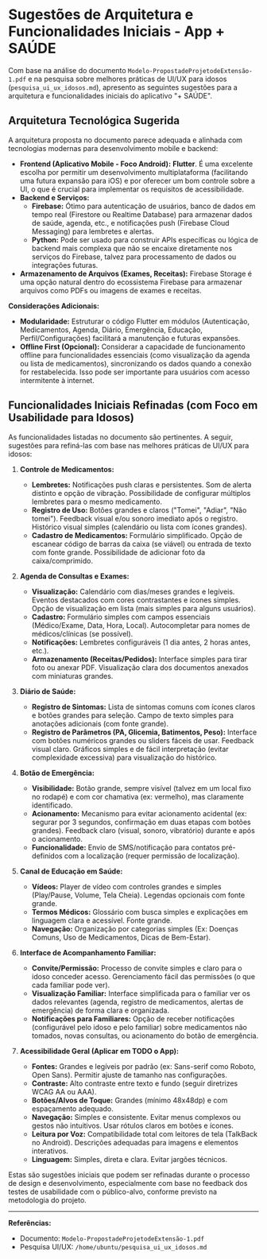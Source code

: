 # Sugestões de Arquitetura e Funcionalidades Iniciais - App + SAÚDE

Com base na análise do documento `Modelo-PropostadeProjetodeExtensão-1.pdf` e na pesquisa sobre melhores práticas de UI/UX para idosos (`pesquisa_ui_ux_idosos.md`), apresento as seguintes sugestões para a arquitetura e funcionalidades iniciais do aplicativo "+ SAÚDE".

## Arquitetura Tecnológica Sugerida

A arquitetura proposta no documento parece adequada e alinhada com tecnologias modernas para desenvolvimento mobile e backend:

*   **Frontend (Aplicativo Mobile - Foco Android):** **Flutter**. É uma excelente escolha por permitir um desenvolvimento multiplataforma (facilitando uma futura expansão para iOS) e por oferecer um bom controle sobre a UI, o que é crucial para implementar os requisitos de acessibilidade.
*   **Backend e Serviços:**
    *   **Firebase:** Ótimo para autenticação de usuários, banco de dados em tempo real (Firestore ou Realtime Database) para armazenar dados de saúde, agenda, etc., e notificações push (Firebase Cloud Messaging) para lembretes e alertas.
    *   **Python:** Pode ser usado para construir APIs específicas ou lógica de backend mais complexa que não se encaixe diretamente nos serviços do Firebase, talvez para processamento de dados ou integrações futuras.
*   **Armazenamento de Arquivos (Exames, Receitas):** Firebase Storage é uma opção natural dentro do ecossistema Firebase para armazenar arquivos como PDFs ou imagens de exames e receitas.

**Considerações Adicionais:**

*   **Modularidade:** Estruturar o código Flutter em módulos (Autenticação, Medicamentos, Agenda, Diário, Emergência, Educação, Perfil/Configurações) facilitará a manutenção e futuras expansões.
*   **Offline First (Opcional):** Considerar a capacidade de funcionamento offline para funcionalidades essenciais (como visualização da agenda ou lista de medicamentos), sincronizando os dados quando a conexão for restabelecida. Isso pode ser importante para usuários com acesso intermitente à internet.

## Funcionalidades Iniciais Refinadas (com Foco em Usabilidade para Idosos)

As funcionalidades listadas no documento são pertinentes. A seguir, sugestões para refiná-las com base nas melhores práticas de UI/UX para idosos:

1.  **Controle de Medicamentos:**
    *   **Lembretes:** Notificações push claras e persistentes. Som de alerta distinto e opção de vibração. Possibilidade de configurar múltiplos lembretes para o mesmo medicamento.
    *   **Registro de Uso:** Botões grandes e claros ("Tomei", "Adiar", "Não tomei"). Feedback visual e/ou sonoro imediato após o registro. Histórico visual simples (calendário ou lista com ícones grandes).
    *   **Cadastro de Medicamentos:** Formulário simplificado. Opção de escanear código de barras da caixa (se viável) ou entrada de texto com fonte grande. Possibilidade de adicionar foto da caixa/comprimido.

2.  **Agenda de Consultas e Exames:**
    *   **Visualização:** Calendário com dias/meses grandes e legíveis. Eventos destacados com cores contrastantes e ícones simples. Opção de visualização em lista (mais simples para alguns usuários).
    *   **Cadastro:** Formulário simples com campos essenciais (Médico/Exame, Data, Hora, Local). Autocompletar para nomes de médicos/clínicas (se possível).
    *   **Notificações:** Lembretes configuráveis (1 dia antes, 2 horas antes, etc.).
    *   **Armazenamento (Receitas/Pedidos):** Interface simples para tirar foto ou anexar PDF. Visualização clara dos documentos anexados com miniaturas grandes.

3.  **Diário de Saúde:**
    *   **Registro de Sintomas:** Lista de sintomas comuns com ícones claros e botões grandes para seleção. Campo de texto simples para anotações adicionais (com fonte grande).
    *   **Registro de Parâmetros (PA, Glicemia, Batimentos, Peso):** Interface com botões numéricos grandes ou sliders fáceis de usar. Feedback visual claro. Gráficos simples e de fácil interpretação (evitar complexidade excessiva) para visualização do histórico.

4.  **Botão de Emergência:**
    *   **Visibilidade:** Botão grande, sempre visível (talvez em um local fixo no rodapé) e com cor chamativa (ex: vermelho), mas claramente identificado.
    *   **Acionamento:** Mecanismo para evitar acionamento acidental (ex: segurar por 3 segundos, confirmação em duas etapas com botões grandes). Feedback claro (visual, sonoro, vibratório) durante e após o acionamento.
    *   **Funcionalidade:** Envio de SMS/notificação para contatos pré-definidos com a localização (requer permissão de localização).

5.  **Canal de Educação em Saúde:**
    *   **Vídeos:** Player de vídeo com controles grandes e simples (Play/Pause, Volume, Tela Cheia). Legendas opcionais com fonte grande.
    *   **Termos Médicos:** Glossário com busca simples e explicações em linguagem clara e acessível. Fonte grande.
    *   **Navegação:** Organização por categorias simples (Ex: Doenças Comuns, Uso de Medicamentos, Dicas de Bem-Estar).

6.  **Interface de Acompanhamento Familiar:**
    *   **Convite/Permissão:** Processo de convite simples e claro para o idoso conceder acesso. Gerenciamento fácil das permissões (o que cada familiar pode ver).
    *   **Visualização Familiar:** Interface simplificada para o familiar ver os dados relevantes (agenda, registro de medicamentos, alertas de emergência) de forma clara e organizada.
    *   **Notificações para Familiares:** Opção de receber notificações (configurável pelo idoso e pelo familiar) sobre medicamentos não tomados, novas consultas, ou acionamento do botão de emergência.

7.  **Acessibilidade Geral (Aplicar em TODO o App):**
    *   **Fontes:** Grandes e legíveis por padrão (ex: Sans-serif como Roboto, Open Sans). Permitir ajuste de tamanho nas configurações.
    *   **Contraste:** Alto contraste entre texto e fundo (seguir diretrizes WCAG AA ou AAA).
    *   **Botões/Alvos de Toque:** Grandes (mínimo 48x48dp) e com espaçamento adequado.
    *   **Navegação:** Simples e consistente. Evitar menus complexos ou gestos não intuitivos. Usar rótulos claros em botões e ícones.
    *   **Leitura por Voz:** Compatibilidade total com leitores de tela (TalkBack no Android). Descrições adequadas para imagens e elementos interativos.
    *   **Linguagem:** Simples, direta e clara. Evitar jargões técnicos.

Estas são sugestões iniciais que podem ser refinadas durante o processo de design e desenvolvimento, especialmente com base no feedback dos testes de usabilidade com o público-alvo, conforme previsto na metodologia do projeto.

---
**Referências:**
*   Documento: `Modelo-PropostadeProjetodeExtensão-1.pdf`
*   Pesquisa UI/UX: `/home/ubuntu/pesquisa_ui_ux_idosos.md`

